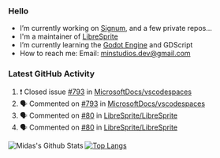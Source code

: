 ### Hello

- I’m currently working on [Signum](https://github.com/MintStudios/Signum), and a few private repos...
- I'm a maintainer of [LibreSprite](https://github.com/LibreSprite/LibreSprite)
- I’m currently learning the [Godot Engine](https://godotengine.org/) and GDScript
- How to reach me: Email: minstudios.dev@gmail.com

### Latest GitHub Activity
<!--START_SECTION:activity-->

1. ❗️ Closed issue [#793](https://github.com//MicrosoftDocs/vscodespaces/issues/793) in [MicrosoftDocs/vscodespaces](https://github.com//MicrosoftDocs/vscodespaces)
2. 🗣 Commented on [#793](https://github.com//MicrosoftDocs/vscodespaces/issues/793) in [MicrosoftDocs/vscodespaces](https://github.com//MicrosoftDocs/vscodespaces)
3. 🗣 Commented on [#80](https://github.com//LibreSprite/LibreSprite/issues/80) in [LibreSprite/LibreSprite](https://github.com//LibreSprite/LibreSprite)
4. 🗣 Commented on [#80](https://github.com//LibreSprite/LibreSprite/issues/80) in [LibreSprite/LibreSprite](https://github.com//LibreSprite/LibreSprite)
<!--END_SECTION:activity-->

<img align="left" alt="Midas's Github Stats" src="https://github-readme-stats.vercel.app/api?username=MintStudios&show_icons=true&hide_border=true&count_private=true&theme=radical" />

[![Top Langs](https://github-readme-stats.vercel.app/api/top-langs/?username=MintStudios&hide_border=true&count_private=true&theme=radical)](https://github.com/anuraghazra/github-readme-stats)
